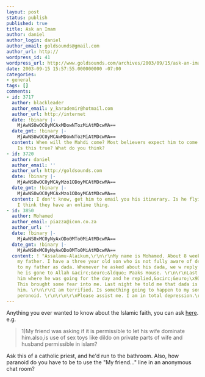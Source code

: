 ```yaml
---
layout: post
status: publish
published: true
title: Ask an Imam
author: daniel
author_login: daniel
author_email: goldsounds@gmail.com
author_url: http://
wordpress_id: 41
wordpress_url: http://www.goldsounds.com/archives/2003/09/15/ask-an-imam/
date: 2003-09-15 15:57:55.000000000 -07:00
categories:
- general
tags: []
comments:
- id: 3717
  author: blackleader
  author_email: y_karademir@hotmail.com
  author_url: http://internet
  date: !binary |-
    MjAwNS0wOC0yMCAxMDowNTozMiAtMDcwMA==
  date_gmt: !binary |-
    MjAwNS0wOC0yMCAwMDowNTozMiAtMDcwMA==
  content: When will the Mahdi come? Most believers expect him to come in year 2011.
    Is this true? What do you think?
- id: 3720
  author: daniel
  author_email: ''
  author_url: http://goldsounds.com
  date: !binary |-
    MjAwNS0wOC0yMCAyMzo1ODoyMCAtMDcwMA==
  date_gmt: !binary |-
    MjAwNS0wOC0yMCAxMzo1ODoyMCAtMDcwMA==
  content: I don't know, get him to email you his itinerary. Is he flying Star Alliance?
    I think they have an online thing.
- id: 3850
  author: Mohamed
  author_email: piazza@icon.co.za
  author_url: ''
  date: !binary |-
    MjAwNS0xMC0yNyAxODo0MTo0MiAtMDcwMA==
  date_gmt: !binary |-
    MjAwNS0xMC0yNyAwODo0MTo0MiAtMDcwMA==
  content: ! "Assalamu-Alaikum,\r\n\r\nMy name is Mohamed. About 8 weeks ago I lost
    my father. I have a three year old son who is not fully aware of death. He refers
    to my father as dada. Whenever he asked about his dada, we w reply and say that
    he is gone to Allah &acirc;&euro;&ldquo; Paaks House. \r\n\r\nLast week , I asked
    him where he was going for the day and he replied,&acirc;&euro;\x9D to my dada&acirc;&euro;\x9D.
    This brought some fear into me. Last night he told me that dada is coming for
    him. \r\n\r\nI am terrified. Is something going to happen to my son. Am I being
    peronoid. \r\n\r\n\r\nPlease assist me. I am in total depression.\r\n\r\n\r\nSalaams"
---
```

Anything you ever wanted to know about the Islamic faith, you can ask <a href="http://www.islam.tc/ask-imam/index.php">here</a>. e.g.

<blockquote>1)My friend was asking if it is permissible to let his wife dominate him.also,is use of sex toys like dildo on private parts of wife and husband permissible in islam? </blockquote>

Ask this of a catholic priest, and he'd run to the bathroom. Also, how paranoid do you have to be to use the "My friend..." line in an anonymous chat room?
